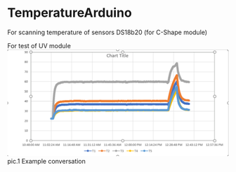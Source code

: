 # TemperatureArduino
For scanning temperature of sensors DS18b20 (for C-Shape module)

For test of UV module 
![Image alt](https://github.com/IgorObach/TemperatureArduino/blob/main/pic/Diagrams.png) 
pic.1 Example conversation
